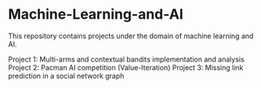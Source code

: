 # Machine-Learning-and-AI

This repository contains projects under the domain of machine learning and AI.

Project 1: Multi-arms and contextual bandits implementation and analysis
Project 2: Pacman AI competition (Value-Iteration)
Project 3: Missing link prediction in a social network graph
